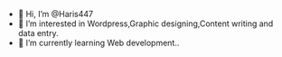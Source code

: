 - 👋 Hi, I’m @Haris447
- 👀 I’m interested in Wordpress,Graphic designing,Content writing and data entry.
- 🌱 I’m currently learning Web development..

<!---
Haris447/Haris447 is a ✨ special ✨ repository because its `README.md` (this file) appears on your GitHub profile.
You can click the Preview link to take a look at your changes.
--->
